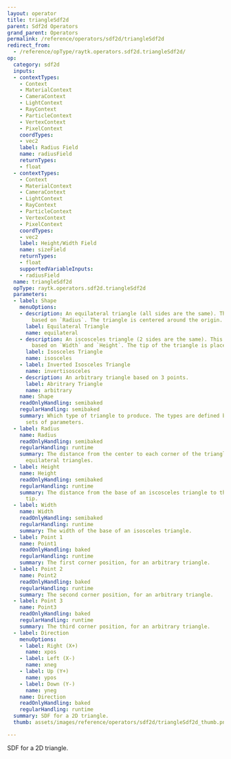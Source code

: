 ```yaml
---
layout: operator
title: triangleSdf2d
parent: Sdf2d Operators
grand_parent: Operators
permalink: /reference/operators/sdf2d/triangleSdf2d
redirect_from:
  - /reference/opType/raytk.operators.sdf2d.triangleSdf2d/
op:
  category: sdf2d
  inputs:
  - contextTypes:
    - Context
    - MaterialContext
    - CameraContext
    - LightContext
    - RayContext
    - ParticleContext
    - VertexContext
    - PixelContext
    coordTypes:
    - vec2
    label: Radius Field
    name: radiusField
    returnTypes:
    - float
  - contextTypes:
    - Context
    - MaterialContext
    - CameraContext
    - LightContext
    - RayContext
    - ParticleContext
    - VertexContext
    - PixelContext
    coordTypes:
    - vec2
    label: Height/Width Field
    name: sizeField
    returnTypes:
    - float
    supportedVariableInputs:
    - radiusField
  name: triangleSdf2d
  opType: raytk.operators.sdf2d.triangleSdf2d
  parameters:
  - label: Shape
    menuOptions:
    - description: An equilateral triangle (all sides are the same). This is defined
        based on `Radius`. The triangle is centered around the origin.
      label: Equilateral Triangle
      name: equilateral
    - description: An iscosceles triangle (2 sides are the same). This is defined
        based on `Width` and `Height`. The tip of the triangle is placed at the origin.
      label: Isosceles Triangle
      name: isosceles
    - label: Inverted Isosceles Triangle
      name: invertisosceles
    - description: An arbitrary triangle based on 3 points.
      label: Abritrary Triangle
      name: arbitrary
    name: Shape
    readOnlyHandling: semibaked
    regularHandling: semibaked
    summary: Which type of triangle to produce. The types are defined by different
      sets of parameters.
  - label: Radius
    name: Radius
    readOnlyHandling: semibaked
    regularHandling: runtime
    summary: The distance from the center to each corner of the triangle. Used for
      equilateral triangles.
  - label: Height
    name: Height
    readOnlyHandling: semibaked
    regularHandling: runtime
    summary: The distance from the base of an iscosceles triangle to the opposite
      tip.
  - label: Width
    name: Width
    readOnlyHandling: semibaked
    regularHandling: runtime
    summary: The width of the base of an isosceles triangle.
  - label: Point 1
    name: Point1
    readOnlyHandling: baked
    regularHandling: runtime
    summary: The first corner position, for an arbitrary triangle.
  - label: Point 2
    name: Point2
    readOnlyHandling: baked
    regularHandling: runtime
    summary: The second corner position, for an arbitrary triangle.
  - label: Point 3
    name: Point3
    readOnlyHandling: baked
    regularHandling: runtime
    summary: The third corner position, for an arbitrary triangle.
  - label: Direction
    menuOptions:
    - label: Right (X+)
      name: xpos
    - label: Left (X-)
      name: xneg
    - label: Up (Y+)
      name: ypos
    - label: Down (Y-)
      name: yneg
    name: Direction
    readOnlyHandling: baked
    regularHandling: runtime
  summary: SDF for a 2D triangle.
  thumb: assets/images/reference/operators/sdf2d/triangleSdf2d_thumb.png

---
```



SDF for a 2D triangle.